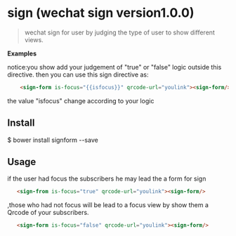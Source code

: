 # sign (wechat sign version1.0.0)
> wechat sign for user by judging the type of user to show different views.

**Examples**



  notice:you show add your judgement of "true" or "false" logic outside this directive.
  then you can use this sign directive as:

 ```html
     <sign-form is-focus="{{isfocus}}" qrcode-url="youlink"><sign-form/>
  ```
  the value "isfocus" change according to your logic
## Install

$ bower install signform --save

## Usage

if the user had focus the subscribers he may lead the a form for sign
```html
   <sign-from is-focus="true" qrcode-url="youlink"><sign-form/>
```
,those who had not focus will be lead to a focus view by show them a Qrcode of your subscribers.

```html
   <sign-form is-focus="false" qrcode-url="youlink"><sign-form/>
```









